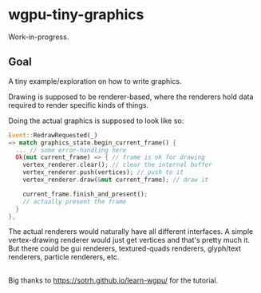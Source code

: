 # wgpu-tiny-graphics

Work-in-progress.

## Goal
A tiny example/exploration on how to write graphics.

Drawing is supposed to be renderer-based, where the renderers
hold data required to render specific kinds of things. 

Doing the actual graphics is supposed to look like so:
```rust
Event::RedrawRequested(_) 
=> match graphics_state.begin_current_frame() {
  ... // some error-handling here
  Ok(mut current_frame) => { // frame is ok for drawing
    vertex_renderer.clear(); // clear the internal buffer
    vertex_renderer.push(vertices); // push to it
    vertex_renderer.draw(&mut current_frame); // draw it

    current_frame.finish_and_present(); 
    // actually present the frame
  }
},
```

The actual renderers would naturally have all different interfaces.
A simple vertex-drawing renderer would just get vertices 
and that's pretty much it. But there could be gui renderers,
textured-quads renderers, glyph/text renderers, 
particle renderers, etc.

## 
Big thanks to <https://sotrh.github.io/learn-wgpu/> for the tutorial.

